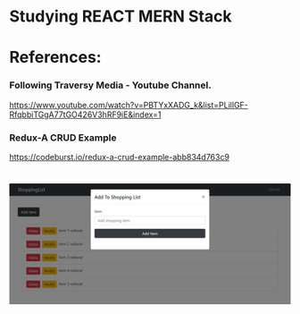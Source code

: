 # Studying REACT MERN Stack

<h1>References:</h1>

<h3>Following Traversy Media - Youtube Channel.</h3>
<a href="https://www.youtube.com/watch?v=PBTYxXADG_k&list=PLillGF-RfqbbiTGgA77tGO426V3hRF9iE&index=1">https://www.youtube.com/watch?v=PBTYxXADG_k&list=PLillGF-RfqbbiTGgA77tGO426V3hRF9iE&index=1</a>

<h3>Redux-A CRUD Example</h3>
<a href="https://codeburst.io/redux-a-crud-example-abb834d763c9">https://codeburst.io/redux-a-crud-example-abb834d763c9</a>

#
<img src="https://github.com/adlerpagliarini/React-MERN/blob/master/react-redux-mern.jpg" />